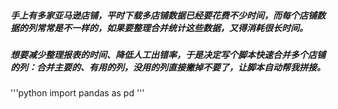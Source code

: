 ##### 手上有多家亚马逊店铺，平时下载多店铺数据已经要花费不少时间，而每个店铺数据的列常常是不一样的，如果要整理合并统计这些数据，又得消耗很长时间。  
##### 想要减少整理报表的时间、降低人工出错率，于是决定写个脚本快速合并多个店铺的列：合并主要的、有用的列，没用的列直接撇掉不要了，让脚本自动帮我拼接。

'''python
import pandas as pd
'''
